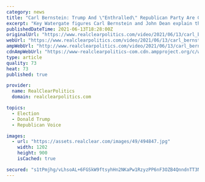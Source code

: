 ```yaml
---
category: news
title: "Carl Bernstein: Trump And \"Enthralled\" Republican Party Are Guilty Of Crimes Against Democracy"
excerpt: "Key Watergate figures Carl Bernstein and John Dean explain the differences between former Presidents Donald Trump and Richard Nixon following reports the Department of Justice under Trump demanded data on 73 phone numbers and 36 email addresses related to lawmakers."
publishedDateTime: 2021-06-13T18:28:00Z
originalUrl: "https://www.realclearpolitics.com/video/2021/06/13/carl_bernstein_trump_and_enthralled_republican_party_are_guilty_of_crimes_against_democracy.html"
webUrl: "https://www.realclearpolitics.com/video/2021/06/13/carl_bernstein_trump_and_enthralled_republican_party_are_guilty_of_crimes_against_democracy.html"
ampWebUrl: "http://www.realclearpolitics.com/video/2021/06/13/carl_bernstein_trump_and_enthralled_republican_party_are_guilty_of_crimes_against_democracy.amp.html"
cdnAmpWebUrl: "https://www-realclearpolitics-com.cdn.ampproject.org/c/www.realclearpolitics.com/video/2021/06/13/carl_bernstein_trump_and_enthralled_republican_party_are_guilty_of_crimes_against_democracy.amp.html"
type: article
quality: 73
heat: 73
published: true

provider:
  name: RealClearPolitics
  domain: realclearpolitics.com

topics:
  - Election
  - Donald Trump
  - Republican Voice

images:
  - url: "https://assets.realclear.com/images/49/494847.jpg"
    width: 1202
    height: 900
    isCached: true

secured: "s1tPmjhg/vLhsoAL+6FGSkW9ftsyhHn2NKaPw1RzyzPP6nF3OZB4QnndnTT3N+sYDXavERd1hGE4K4mNxEnpp0m32GKiTFwuq2B0/HBpzt7O9xvUI3KniSl0b1OgxdTYE3aP++c6LBjCWJdxyUVfUqLO+RggdEMCL8Wnp8OdnAcM4gIJHe33W5YJR++qNr/qxHI/ypWuCbcJYRgUXUABvGw0e92xFloXsT5g2x2hQUTVW6m/zttAwY4JGHWrita9CKrO81z6SDgvuymEThnxc9A70L5oDHp37cLKvNBTvaxtwNhaIsHlG0xIZTpnxooVFR0gBM7Mf9c4qmAy4kNm/tufke5XI/df8/bzaKdVm44=;WN6KiWyjgXVhCpRFAPzBaQ=="
---
```


